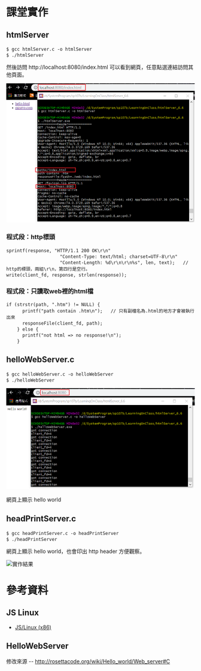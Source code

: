 # 課堂實作

## htmlServer

```
$ gcc htmlServer.c -o htmlServer
$ ./htmlServer
```
然後訪問 http://localhost:8080/index.html 可以看到網頁，任意點選連結訪問其他頁面。

![實作結果](picture/htmlServer.png)

### 程式段：http標頭

```
sprintf(response, "HTTP/1.1 200 OK\r\n"
                    "Content-Type: text/html; charset=UTF-8\r\n"
                    "Content-Length: %d\r\n\r\n%s", len, text);   // http的標頭，兩組\r\n，第四行是空行。
write(client_fd, response, strlen(response));
```
### 程式段：只讀取web裡的html檔

```
if (strstr(path, ".htm") != NULL) {
      printf("path contain .htm\n");   // 只有副檔名為.html的地方才會被執行出來
      responseFile(client_fd, path);
    } else {
      printf("not html => no response!\n");
    }
```

## helloWebServer.c

```
$ gcc helloWebServer.c -o helloWebServer
$ ./helloWebServer
```
![實作結果](picture/helloWebServer.png)

網頁上顯示 hello world

## headPrintServer.c

```
$ gcc headPrintServer.c -o headPrintServer
$ ./headPrintServer
```

網頁上顯示 hello world，也會印出 http header 方便觀察。

![實作結果](picture/headPrintbServer.png)


# 參考資料

## JS Linux

* [JS/Linux (x86)](https://bellard.org/jslinux/vm.html?url=https://bellard.org/jslinux/buildroot-x86.cfg)

## HelloWebServer

修改來源 -- http://rosettacode.org/wiki/Hello_world/Web_server#C
